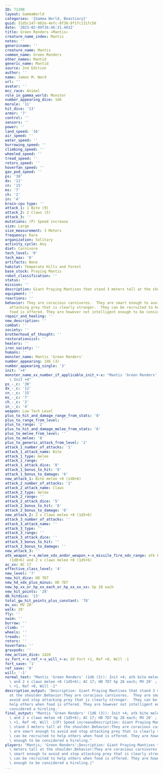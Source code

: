 ```yaml
---
ID: 71390
layout: GammaWorld
categories: '{Gamma World, Beastiary}'
guid: 31d5c147-082e-4efc-8f38-9f1fc131fc56
date: '2023-02-09T16:46:31.481Z'
title: Green Renders «Mantis»
creature_name_index: Mantis
notes: ''
genericname: ''
creature_name: Mantis
common_name: Green Renders
other_names: Mantid
generic_name: Mantid
source: 2nd Edition
author: ''
name: James M. Ward
url: ''
avatar: ''
mcc_race: Animal
role_in_gamma_world: Monster
number_appearing_dice: 1d6
morale: '11'
hit_dice: '13'
armor: '7'
control: ''
sensors: ''
power: ''
land_speed: '16'
air_speed: ''
water_speed: ''
burrowing_speed: ''
climbing_speed: ''
wheeled_speed: ''
tread_speed: ''
rotors_speed: ''
hoverfan_speed: ''
gav_pod_speed: ''
ps: '30'
dx: '12'
cn: '15'
ms: '7'
ch: '2'
in: '4'
brain-cpu type: ''
attack_1: 1 Bite (9)
attack_2: 2 Claws (5)
attack_3: ''
mutations: (P) Speed increase
size: Large
size_measurement: 3 Meters
frequency: Rare
organization: Solitary
activity_cycle: Any
diet: Carnivore
tech_level: '0'
tech_max: '0'
artifacts: None
habitat: Temperate Hills and Forest
base_stock: Praying Mantis
robot_classification: ''
status: ''
mission: ''
description: Giant Praying Mantises that stand 3 meters tall at the shoulder.
equipment: ''
reactions: ''
behavior: They are coracious carnivores.  They are smart enough to avoid and stop
  attacking prey that is clearly stronger.  They can be recruited to help others when
  food is offered. They are however not intelligent enough to be considered a hireling.
repair_and_healing: ''
new_description: ''
combat: ''
society: ''
brotherhood_of_thought: ''
restorationsist: ''
healers: ''
iron_society: ''
humans: ''
monster_name: Mantis 'Green Renders'
number_appearing: 1d6 (3)
number_appearing_single: '3'
init: '+4'
monster_name_xx_number_if_applicable_init_+-x: "Mantis 'Green Renders' (1d6 (3)):\
  \ Init +4"
ps_-_c: '30'
dx_-_c: '12'
cn_-_c: '15'
ms_-_c: '7'
ch_-_c: '2'
in_-_c: '4'
weapon: Low Tech Level
plus_to_hit_and_damage_range_from_stats: '0'
plus_to_range_from_level: ''
plus_to_range: '2'
plus_to_hit_and_damage_melee_from_stats: '6'
plus_to_melee_from_level: ''
plus_to_melee: '8'
plus_to_generic_attack_from_level: '2'
attack_1_number_of_attacks: '1'
attack_1_attack_name: Bite
attack_1_type: melee
attack_1_range: ''
attack_1_attack_dice: '8'
attack_1_bonus_to_hit: '8'
attack_1_bonus_to_damage: '6'
new_attack_1: Bite melee +8 (1d8+6)
attack_2_number_of_attacks: '2'
attack_2_attack_name: Claws
attack_2_type: melee
attack_2_range: ''
attack_2_attack_dice: '5'
attack_2_bonus_to_hit: '8'
attack_2_bonus_to_damage: '6'
new_attack_2: 2 x Claws melee +8 (1d5+6)
attack_3_number_of_attacks: ''
attack_3_attack_name: ''
attack_3_type: ''
attack_3_range: ''
attack_3_attack_dice: ''
attack_3_bonus_to_hit: ''
attack_3_bonus_to_damage: ''
new_attack_3: ''
atk_weapon_+-x_melee_xdx_andor_weapon_+-x_missile_fire_xdx_range: atk bite melee +8
  (1d8+6) and 2 x claws melee +8 (1d5+6)
ac_xx: AC 17
effective_class_level: '4'
new_level: '7'
new_hit_dice: HD 7D7
new_hd_xdx_plus_minus: HD 7D7
new_hp_xx_or_hp_xx_each_or_hp_xx_xx_xx: hp 28 each
new_hit_points: '28'
d6_hitdice: '13'
total_gw_hit_points_plus_constant: '78'
mv_xx: MV 20'
walk: 20'
fly: ''
swim: ''
burrow: ''
climb: ''
wheels: ''
treads: ''
rotors: ''
hoverfans: ''
gravpods: ''
new_action_dice: 1d20
sv_fort_+-x_ref_+-x_will_+-x: SV Fort +1, Ref +0, Will -1
fort_save: '1'
ref_save: '0'
will: '-1'
normal_text: "Mantis 'Green Renders' (1d6 (3)): Init +4; atk bite melee +8 (1d8+6)\
  \ and 2 x claws melee +8 (1d5+6); AC 17; HD 7D7 hp 28 each; MV 20' ; 1d20; SV Fort\
  \ +1, Ref +0, Will -1"
description_output: 'Description: Giant Praying Mantises that stand 3 meters tall
  at the shoulder.Behavior:They are coracious carnivores.  They are smart enough to
  avoid and stop attacking prey that is clearly stronger.  They can be recruited to
  help others when food is offered. They are however not intelligent enough to be
  considered a hireling.'
final_output: "Mantis 'Green Renders' (1d6 (3)): Init +4; atk bite melee +8 (1d8+6)\
  \ and 2 x claws melee +8 (1d5+6); AC 17; HD 7D7 hp 28 each; MV 20' ; 1d20; SV Fort\
  \ +1, Ref +0, Will -1(P) Speed increaseDescription: Giant Praying Mantises that\
  \ stand 3 meters tall at the shoulder.Behavior:They are coracious carnivores.  They\
  \ are smart enough to avoid and stop attacking prey that is clearly stronger.  They\
  \ can be recruited to help others when food is offered. They are however not intelligent\
  \ enough to be considered a hireling."
players: "Mantis; 'Green Renders';Description: Giant Praying Mantises that stand 3\
  \ meters tall at the shoulder.Behavior:They are coracious carnivores.  They are\
  \ smart enough to avoid and stop attacking prey that is clearly stronger.  They\
  \ can be recruited to help others when food is offered. They are however not intelligent\
  \ enough to be considered a hireling.|"
...
```


